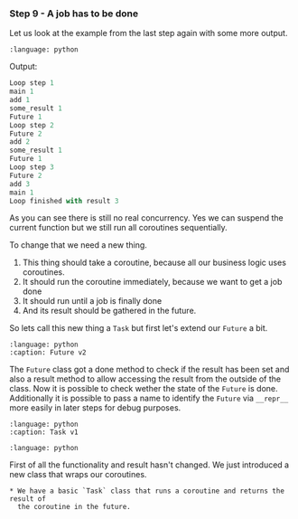 ### Step 9 - A job has to be done

Let us look at the example from the last step again with some more output.

```{literalinclude} step9_1.py
:language: python
```
Output:

```python
Loop step 1
main 1
add 1
some_result 1
Future 1
Loop step 2
Future 2
add 2
some_result 1
Future 1
Loop step 3
Future 2
add 3
main 1
Loop finished with result 3
```

As you can see there is still no real concurrency. Yes we can suspend the
current function but we still run all coroutines sequentially.

To change that we need a new thing.
1. This thing should take a coroutine, because all our business logic uses
   coroutines.
2. It should run the coroutine immediately, because we want to get a job done
3. It should run until a job is finally done
4. And its result should be gathered in the future.

So lets call this new thing a `Task` but first let's extend our `Future` a bit.

```{literalinclude} future.py
:language: python
:caption: Future v2
```

The `Future` class got a done method to check if the result has been set and
also a result method to allow accessing the result from the outside of the
class. Now it is possible to check wether the state of the `Future` is done.
Additionally it is possible to pass a name to identify the `Future` via
 `__repr__` more easily in later steps for debug purposes.

```{literalinclude} task.py
:language: python
:caption: Task v1
```

```{literalinclude} step9_2.py
:language: python
```

First of all the functionality and result hasn't changed. We just introduced a
new class that wraps our coroutines.


```{admonition} Summary
* We have a basic `Task` class that runs a coroutine and returns the result of
  the coroutine in the future.
```

